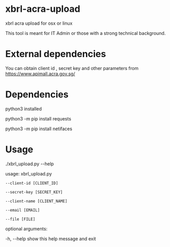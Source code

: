 # xbrl-acra-upload
xbrl acra upload for osx or linux

This tool is meant for IT Admin or those with a strong technical background.

# External dependencies
You can obtain client id , secret key and other parameters from
https://www.apimall.acra.gov.sg/


# Dependencies
python3 installed

python3 -m pip install requests

python3 -m pip install netifaces



# Usage
./xbrl_upload.py --help

usage: xbrl_upload.py

    --client-id [CLIENT_ID]

    --secret-key [SECRET_KEY]

    --client-name [CLIENT_NAME]

    --email [EMAIL]

    --file [FILE]

optional arguments:

  -h, --help            show this help message and exit
